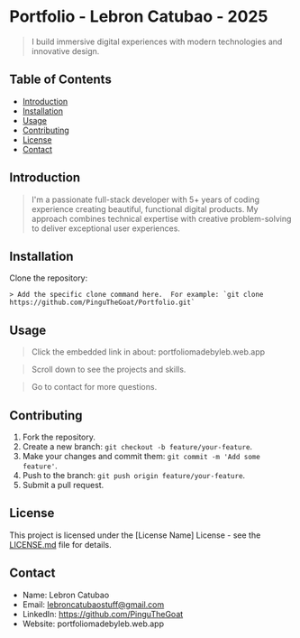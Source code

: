 # Portfolio - Lebron Catubao - 2025

> I build immersive digital experiences with modern technologies and innovative design.

## Table of Contents

-   [Introduction](#introduction)
-   [Installation](#installation)
-   [Usage](#usage)
-   [Contributing](#contributing)
-   [License](#license)
-   [Contact](#contact)

## Introduction

> I'm a passionate full-stack developer with 5+ years of coding experience creating beautiful, functional digital products. My approach combines technical expertise with creative problem-solving to deliver exceptional user experiences.

## Installation

Clone the repository:

    > Add the specific clone command here.  For example: `git clone https://github.com/PinguTheGoat/Portfolio.git`

## Usage

> Click the embedded link in about: portfoliomadebyleb.web.app

> Scroll down to see the projects and skills.

> Go to contact for more questions.

## Contributing

1.  Fork the repository.
2.  Create a new branch: `git checkout -b feature/your-feature`.
3.  Make your changes and commit them: `git commit -m 'Add some feature'`.
4.  Push to the branch: `git push origin feature/your-feature`.
5.  Submit a pull request.

## License

This project is licensed under the [License Name] License - see the [LICENSE.md](LICENSE.md) file for details.

## Contact

-   Name: Lebron Catubao
-   Email: lebroncatubaostuff@gmail.com
-   LinkedIn: https://github.com/PinguTheGoat
-   Website: portfoliomadebyleb.web.app
